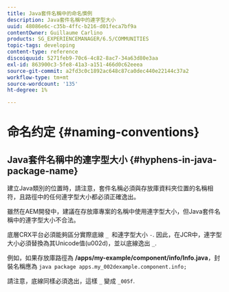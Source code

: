 ```yaml
---
title: Java套件名稱中的命名慣例
description: Java套件名稱中的連字型大小
uuid: 48086e6c-c35b-4ffc-b216-d01feca7bf9a
contentOwner: Guillaume Carlino
products: SG_EXPERIENCEMANAGER/6.5/COMMUNITIES
topic-tags: developing
content-type: reference
discoiquuid: 5271feb9-70c6-4c82-8ac7-34a63d80e3aa
exl-id: 863900c3-5fe8-41a3-a151-466d0c62eeea
source-git-commit: a2fd3c0c1892ac648c87ca0dec440e22144c37a2
workflow-type: tm+mt
source-wordcount: '135'
ht-degree: 1%

---
```


# 命名约定 {#naming-conventions}

## Java套件名稱中的連字型大小 {#hyphens-in-java-package-name}

建立Java類別的位置時，請注意，套件名稱必須與存放庫資料夾位置的名稱相符，且路徑中的任何連字型大小都必須正確逸出。

雖然在AEM開發中，建議在存放庫專案的名稱中使用連字型大小，但Java套件名稱中的連字型大小不合法。

底層CRX平台必須能夠區分實際底線 `_ `和連字型大小 `-`. 因此，在JCR中，連字型大小必須替換為其Unicode值(u002d)，並以底線逸出 `_`.

例如，如果存放庫路徑為 **/apps/my-example/component/info/Info.java**，封裝名稱應為 `java package apps.my_002dexample.component.info;`

請注意，底線同樣必須逸出，這樣 `_` 變成 `_005f`.
